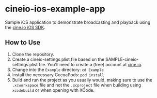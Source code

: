 # cineio-ios-example-app

Sample iOS application to demonstrate broadcasting and playback using the
[cine.io iOS SDK][cineio-ios].

## How to Use

1. Clone the repository.
2. Create a cineio-settings.plist file based on the SAMPLE-cineio-
   settings.plist file. You'll need to create a (free) account at
   [cine.io][cine].
3. Change into the `Example` directory: `cd Example`
4. Install the necessary CocoaPods: `pod install`
5. Build and run the project as you usually would, making sure to use the `.xcworkspace` file and not the `.xcproject` file when building using `xcodebuild` or when opening with XCode.


<!-- external links -->
[cineio-ios]:https://github.com/cine-io/cineio-ios
[cine]:https://www.cine.io/
